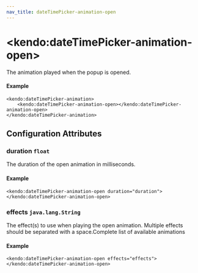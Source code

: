 ```yaml
---
nav_title: dateTimePicker-animation-open
---
```


# \<kendo:dateTimePicker-animation-open\>

The animation played when the popup is opened.

#### Example
    <kendo:dateTimePicker-animation>
        <kendo:dateTimePicker-animation-open></kendo:dateTimePicker-animation-open>
    </kendo:dateTimePicker-animation>

## Configuration Attributes

### duration `float`

The duration of the open animation in milliseconds.

#### Example
    <kendo:dateTimePicker-animation-open duration="duration">
    </kendo:dateTimePicker-animation-open>

### effects `java.lang.String`

The effect(s) to use when playing the open animation. Multiple effects should be separated with a space.Complete list of available animations

#### Example
    <kendo:dateTimePicker-animation-open effects="effects">
    </kendo:dateTimePicker-animation-open>

